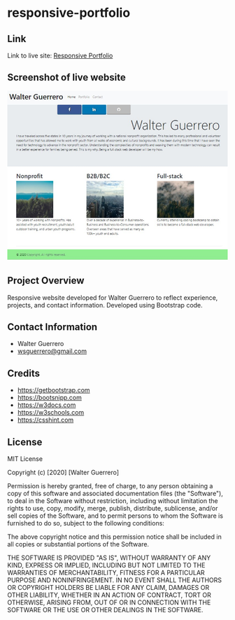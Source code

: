 # responsive-portfolio

## Link
Link to live site: [Responsive Portfolio](https://reddphoenix.github.io/responsive-portfolio/)

## Screenshot of live website

![Website Screenshot](https://github.com/ReddPhoenix/responsive-portfolio/blob/master/assets/live-website-screenshot.jpg?raw=true)

## Project Overview

Responsive website developed for Walter Guerrero to reflect experience, projects, and contact information. Developed using Bootstrap code. 

## Contact Information

* Walter Guerrero
* wsguerrero@gmail.com


## Credits

* https://getbootstrap.com
* https://bootsnipp.com
* https://w3docs.com
* https://w3schools.com
* https://csshint.com

## License

MIT License

Copyright (c) [2020] [Walter Guerrero]

Permission is hereby granted, free of charge, to any person obtaining a copy
of this software and associated documentation files (the "Software"), to deal
in the Software without restriction, including without limitation the rights
to use, copy, modify, merge, publish, distribute, sublicense, and/or sell
copies of the Software, and to permit persons to whom the Software is
furnished to do so, subject to the following conditions:

The above copyright notice and this permission notice shall be included in all
copies or substantial portions of the Software.

THE SOFTWARE IS PROVIDED "AS IS", WITHOUT WARRANTY OF ANY KIND, EXPRESS OR
IMPLIED, INCLUDING BUT NOT LIMITED TO THE WARRANTIES OF MERCHANTABILITY,
FITNESS FOR A PARTICULAR PURPOSE AND NONINFRINGEMENT. IN NO EVENT SHALL THE
AUTHORS OR COPYRIGHT HOLDERS BE LIABLE FOR ANY CLAIM, DAMAGES OR OTHER
LIABILITY, WHETHER IN AN ACTION OF CONTRACT, TORT OR OTHERWISE, ARISING FROM,
OUT OF OR IN CONNECTION WITH THE SOFTWARE OR THE USE OR OTHER DEALINGS IN THE
SOFTWARE.
